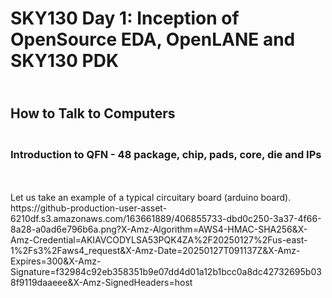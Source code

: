 # SKY130 Day 1: Inception of OpenSource EDA, OpenLANE and SKY130 PDK
## <br> How to Talk to Computers
### <br> Introduction to QFN - 48 package, chip, pads, core, die and IPs
<br>
<br> Let us take an example of a typical circuitary board (arduino board). 
<br> https://github-production-user-asset-6210df.s3.amazonaws.com/163661889/406855733-dbd0c250-3a37-4f66-8a28-a0ad6e796b6a.png?X-Amz-Algorithm=AWS4-HMAC-SHA256&X-Amz-Credential=AKIAVCODYLSA53PQK4ZA%2F20250127%2Fus-east-1%2Fs3%2Faws4_request&X-Amz-Date=20250127T091137Z&X-Amz-Expires=300&X-Amz-Signature=f32984c92eb358351b9e07dd4d01a12b1bcc0a8dc42732695b038f9119daaeee&X-Amz-SignedHeaders=host

